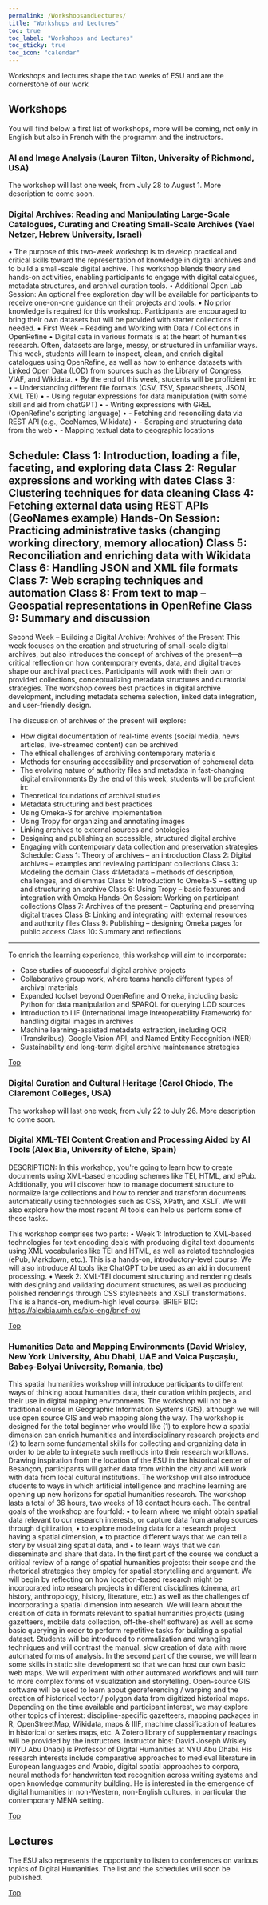 ```yaml
---
permalink: /WorkshopsandLectures/
title: "Workshops and Lectures"
toc: true
toc_label: "Workshops and Lectures"
toc_sticky: true
toc_icon: "calendar"
---
```

Workshops and lectures shape the two weeks of ESU and are the cornerstone of our work

## Workshops
You will find below a first list of workshops, more will be coming, not only in English but also in French with the programm and the instructors. 

### AI and Image Analysis (Lauren Tilton, University of Richmond, USA)
The workshop will last one week, from July 28 to August 1.
More description to come soon.

### Digital Archives: Reading and Manipulating Large-Scale Catalogues, Curating and Creating Small-Scale Archives (Yael Netzer, Hebrew University, Israel)
•	The purpose of this two-week workshop is to develop practical and critical skills toward the representation of knowledge in digital archives and to build a small-scale digital archive. This workshop blends theory and hands-on activities, enabling participants to engage with digital catalogues, metadata structures, and archival curation tools. 
•	Additional Open Lab Session: An optional free exploration day will be available for participants to receive one-on-one guidance on their projects and tools. 
•	No prior knowledge is required for this workshop. Participants are encouraged to bring their own datasets but will be provided with starter collections if needed. 
•	First Week – Reading and Working with Data / Collections in OpenRefine 
•	Digital data in various formats is at the heart of humanities research. Often, datasets are large, messy, or structured in unfamiliar ways. This week, students will learn to inspect, clean, and enrich digital catalogues using OpenRefine, as well as how to enhance datasets with Linked Open Data (LOD) from sources such as the Library of Congress, VIAF, and Wikidata. 
•	By the end of this week, students will be proficient in: 
•	- Understanding different file formats (CSV, TSV, Spreadsheets, JSON, XML TEI) 
•	- Using regular expressions for data manipulation (with some skill and aid from chatGPT) 
•	- Writing expressions with GREL (OpenRefine's scripting language) 
•	- Fetching and reconciling data via REST API (e.g., GeoNames, Wikidata) 
•	- Scraping and structuring data from the web 
•	- Mapping textual data to geographic locations

 Schedule: 
Class 1: Introduction, loading a file, faceting, and exploring data 
Class 2: Regular expressions and working with dates 
Class 3: Clustering techniques for data cleaning 
Class 4: Fetching external data using REST APIs (GeoNames example) 
Hands-On Session: Practicing administrative tasks (changing working directory, memory allocation) 
Class 5: Reconciliation and enriching data with Wikidata 
Class 6: Handling JSON and XML file formats 
Class 7: Web scraping techniques and automation 
Class 8: From text to map – Geospatial representations in OpenRefine 
Class 9: Summary and discussion 
--- 
Second Week – Building a Digital Archive: Archives of the Present 
This week focuses on the creation and structuring of small-scale digital archives, but also introduces the concept of archives of the present—a critical reflection on how contemporary events, data, and digital traces shape our archival practices. Participants will work with their own or provided collections, conceptualizing metadata structures and curatorial strategies. The workshop covers best practices in digital archive development, including metadata schema selection, linked data integration, and user-friendly design.

The discussion of archives of the present will explore: 
- How digital documentation of real-time events (social media, news articles, live-streamed content) can be archived 
- The ethical challenges of archiving contemporary materials 
- Methods for ensuring accessibility and preservation of ephemeral data 
- The evolving nature of authority files and metadata in fast-changing digital environments 
By the end of this week, students will be proficient in: 
- Theoretical foundations of archival studies 
- Metadata structuring and best practices 
- Using Omeka-S for archive implementation 
- Using Tropy for organizing and annotating images 
- Linking archives to external sources and ontologies 
- Designing and publishing an accessible, structured digital archive 
- Engaging with contemporary data collection and preservation strategies 
Schedule: 
Class 1: Theory of archives – an introduction 
Class 2: Digital archives – examples and reviewing participant collections 
Class 3: Modeling the domain 
Class 4:Metadata – methods of description, challenges, and dilemmas 
Class 5: Introduction to Omeka-S – setting up and structuring an archive 
Class 6: Using Tropy – basic features and integration with Omeka
Hands-On Session: Working on participant collections 
Class 7: Archives of the present – Capturing and preserving digital traces 
Class 8: Linking and integrating with external resources and authority files 
Class 9: Publishing – designing Omeka pages for public access 
Class 10: Summary and reflections 
--- 
To enrich the learning experience, this workshop will aim to incorporate: 
- Case studies of successful digital archive projects 
- Collaborative group work, where teams handle different types of archival materials 
- Expanded toolset beyond OpenRefine and Omeka, including basic Python for data manipulation and SPARQL for querying LOD sources 
- Introduction to IIIF (International Image Interoperability Framework) for handling digital images in archives 
- Machine learning-assisted metadata extraction, including OCR (Transkribus), Google Vision API, and Named Entity Recognition (NER) 
- Sustainability and long-term digital archive maintenance strategies

[Top](https://esudh.github.io/WorkshopsandLectures/)

### Digital Curation and Cultural Heritage (Carol Chiodo, The Claremont Colleges, USA)
The workshop will last one week, from July 22 to July 26.
More description to come soon.

### Digital XML-TEI Content Creation and Processing Aided by AI Tools (Alex Bia, University of Elche, Spain)
DESCRIPTION: In this workshop, you're going to learn how to create documents using XML-based encoding schemes like TEI, HTML, and ePub. Additionally, you will discover how to manage document structure to normalize large collections and how to render and transform documents automatically using technologies such as CSS, XPath, and XSLT. We will also explore how the most recent AI tools can help us perform some of these tasks.

This workshop comprises two parts: 
•	Week 1: Introduction to XML-based technologies for text encoding deals with producing digital text documents using XML vocabularies like TEI and HTML, as well as related technologies (ePub, Markdown, etc.). This is a hands-on, introductory-level course. We will also introduce AI tools like ChatGPT to be used as an aid in document processing.
•	Week 2: XML-TEI document structuring and rendering deals with designing and validating document structures, as well as producing polished renderings through CSS stylesheets and XSLT transformations. This is a hands-on, medium-high level course. 
BRIEF BIO: https://alexbia.umh.es/bio-eng/brief-cv/

[Top](https://esudh.github.io/WorkshopsandLectures/)

### Humanities Data and Mapping Environments (David Wrisley, New York University, Abu Dhabi, UAE and Voica Pușcașiu, Babeș-Bolyai University, Romania, tbc)
This spatial humanities workshop will introduce participants to different ways of thinking about humanities data, their curation within projects, and their use in digital mapping environments. The workshop will not be a traditional course in Geographic Information Systems (GIS), although we will use open source GIS and web mapping along the way. The workshop is designed for the total beginner who would like (1) to explore how a spatial dimension can enrich humanities and interdisciplinary research projects and (2) to learn some fundamental skills for collecting and organizing data in order to be able to integrate such methods into their research workflows. Drawing inspiration from the location of the ESU in the historical center of Besançon, participants will gather data from within the city and will work with data from local cultural institutions. The workshop will also introduce students to ways in which artificial intelligence and machine learning are opening up new horizons for spatial humanities research.
The workshop lasts a total of 36 hours, two weeks of 18 contact hours each.
The central goals of the workshop are fourfold:
•	to learn where we might obtain spatial data relevant to our research interests, or capture data from analog sources through digitization,
•	to explore modeling data for a research project having a spatial dimension,
•	to practice different ways that we can tell a story by visualizing spatial data, and
•	to learn ways that we can disseminate and share that data.
In the first part of the course we conduct a critical review of a range of spatial humanities projects: their scope and the rhetorical strategies they employ for spatial storytelling and argument. We will begin by reflecting on how location-based research might be incorporated into research projects in different disciplines (cinema, art history, anthropology, history, literature, etc.) as well as the challenges of incorporating a spatial dimension into research. We will learn about the creation of data in formats relevant to spatial humanities projects (using gazetteers, mobile data collection, off-the-shelf software) as well as some basic querying in order to perform repetitive tasks for building a spatial dataset. Students will be introduced to normalization and wrangling techniques and will contrast the manual, slow creation of data with more automated forms of analysis.
In the second part of the course, we will learn some skills in static site development so that we can host our own basic web maps. We will experiment with other automated workflows and will turn to more complex forms of visualization and storytelling. Open-source GIS software will be used to learn about georeferencing / warping and the creation of historical vector / polygon data from digitized historical maps. Depending on the time available and participant interest, we may explore other topics of interest: discipline-specific gazetteers, mapping packages in R, OpenStreetMap, Wikidata, maps & IIIF, machine classification of features in historical or series maps, etc.
A Zotero library of supplementary readings will be provided by the instructors. 
Instructor bios:
David Joseph Wrisley (NYU Abu Dhabi) is Professor of Digital Humanities at NYU Abu Dhabi. His research interests include comparative approaches to medieval literature in European languages and Arabic, digital spatial approaches to corpora, neural methods for handwritten text recognition across writing systems and open knowledge community building. He is interested in the emergence of digital humanities in non-Western, non-English cultures, in particular the contemporary MENA setting.

[Top](https://esudh.github.io/WorkshopsandLectures/)

## Lectures

The ESU also represents the opportunity to listen to conferences on various topics of Digital Humanities. The list and the schedules will soon be published. 

[Top](https://esudh.github.io/WorkshopsandLectures/)